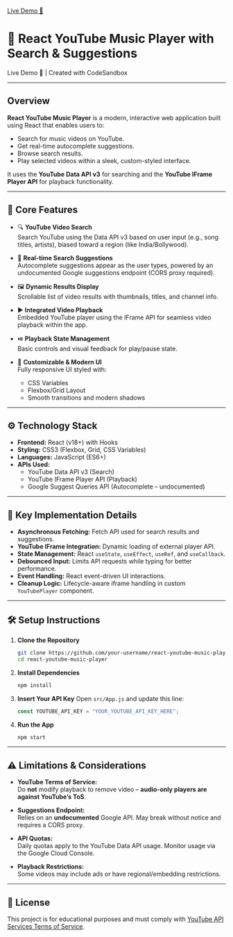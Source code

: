 [Live Demo 🚀](https://play-from-youtube.vercel.app/)

# 🎵 React YouTube Music Player with Search & Suggestions

Live Demo 🚀 | Created with CodeSandbox

---

## Overview

**React YouTube Music Player** is a modern, interactive web application built using React that enables users to:

- Search for music videos on YouTube.
- Get real-time autocomplete suggestions.
- Browse search results.
- Play selected videos within a sleek, custom-styled interface.

It uses the **YouTube Data API v3** for searching and the **YouTube IFrame Player API** for playback functionality.

---

## 🌟 Core Features

- 🔍 **YouTube Video Search**  
  Search YouTube using the Data API v3 based on user input (e.g., song titles, artists), biased toward a region (like India/Bollywood).

- 🧠 **Real-time Search Suggestions**  
  Autocomplete suggestions appear as the user types, powered by an undocumented Google suggestions endpoint (CORS proxy required).

- 🖼️ **Dynamic Results Display**  
  Scrollable list of video results with thumbnails, titles, and channel info.

- ▶️ **Integrated Video Playback**  
  Embedded YouTube player using the IFrame API for seamless video playback within the app.

- ⏯️ **Playback State Management**  
  Basic controls and visual feedback for play/pause state.

- 💅 **Customizable & Modern UI**  
  Fully responsive UI styled with:
  - CSS Variables
  - Flexbox/Grid Layout
  - Smooth transitions and modern shadows

---

## ⚙️ Technology Stack

- **Frontend:** React (v18+) with Hooks
- **Styling:** CSS3 (Flexbox, Grid, CSS Variables)
- **Languages:** JavaScript (ES6+)
- **APIs Used:**
  - YouTube Data API v3 (Search)
  - YouTube IFrame Player API (Playback)
  - Google Suggest Queries API (Autocomplete – undocumented)

---

## 🔧 Key Implementation Details

- **Asynchronous Fetching:** Fetch API used for search results and suggestions.
- **YouTube IFrame Integration:** Dynamic loading of external player API.
- **State Management:** React `useState`, `useEffect`, `useRef`, and `useCallback`.
- **Debounced Input:** Limits API requests while typing for better performance.
- **Event Handling:** React event-driven UI interactions.
- **Cleanup Logic:** Lifecycle-aware iframe handling in custom `YouTubePlayer` component.

---

## 🛠️ Setup Instructions

1. **Clone the Repository**
   ```bash
   git clone https://github.com/your-username/react-youtube-music-player.git
   cd react-youtube-music-player
   ```

2. **Install Dependencies**
   ```bash
   npm install
   ```

3. **Insert Your API Key**
   Open `src/App.js` and update this line:
   ```js
   const YOUTUBE_API_KEY = "YOUR_YOUTUBE_API_KEY_HERE";
   ```

4. **Run the App**
   ```bash
   npm start
   ```

---

## ⚠️ Limitations & Considerations

- **YouTube Terms of Service:**  
  Do **not** modify playback to remove video – **audio-only players are against YouTube’s ToS**.

- **Suggestions Endpoint:**  
  Relies on an **undocumented** Google API. May break without notice and requires a CORS proxy.

- **API Quotas:**  
  Daily quotas apply to the YouTube Data API usage. Monitor usage via the Google Cloud Console.

- **Playback Restrictions:**  
  Some videos may include ads or have regional/embedding restrictions.

---

## 📄 License

This project is for educational purposes and must comply with [YouTube API Services Terms of Service](https://developers.google.com/youtube/terms/api-services-terms-of-service).
